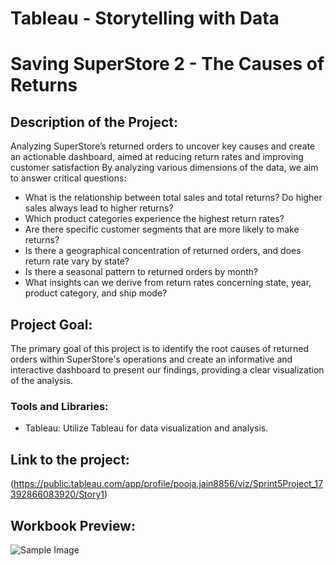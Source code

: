 # Tableau - Storytelling with Data

# Saving SuperStore 2 - The Causes of Returns


## Description of the Project:
Analyzing SuperStore’s returned orders to uncover key causes and create an actionable dashboard, aimed at reducing return rates and improving customer satisfaction
By analyzing various dimensions of the data, we aim to answer critical questions:

- What is the relationship between total sales and total returns? Do higher sales always lead to higher returns?
- Which product categories experience the highest return rates?
- Are there specific customer segments that are more likely to make returns?
- Is there a geographical concentration of returned orders, and does return rate vary by state?
- Is there a seasonal pattern to returned orders by month?
- What insights can we derive from return rates concerning state, year, product category, and ship mode?

## Project Goal:
The primary goal of this project is to identify the root causes of returned orders within SuperStore's operations and create an informative and interactive dashboard to present our findings, providing a clear visualization of the analysis.

### Tools and Libraries:
- Tableau: Utilize Tableau for data visualization and analysis.

## Link to the project:
(https://public.tableau.com/app/profile/pooja.jain8856/viz/Sprint5Project_17392866083920/Story1)

## Workbook Preview:
![Sample Image](https://github.com/)
